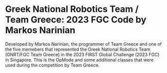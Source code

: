 # Greek National Robotics Team / Team Greece: 2023 FGC Code by Markos Narinian
Developed by Markos Narinian, the programmer of Team Greece and one of the five memebers that represented the Greek National Robotics Team (GNRT/FGC Team Greece) in the 2023 FIRST Global Challenge (2023 FGC) in Singapore. This is the OpMode and some additional classes that were used during the competition by Team Greece.

